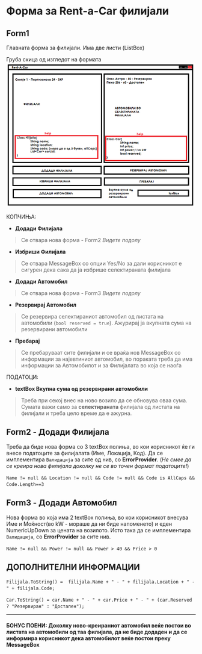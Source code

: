# Форма за Rent-a-Car филијали
## Form1
Главната форма за филијали.
Има две листи (ListBox)


Груба скица од изгледот на формата
![Slika](https://raw.githubusercontent.com/Konstantin-Bogdanoski/VP/master/Exams/PartialExamApril2019/PartialExam2019.png)

КОПЧИЊА:
* **Додади Филијала**

> Се отвара нова форма - Form2 *Видете подолу*
* **Избриши Филијала**

> Се отвара MessageBox со опции Yes/No за дали корисникот е сигурен дека сака да ја избрише селектираната филијала
* **Додади Автомобил**

> Се отвара нова форма - Form3 *Видете подолу*
* **Резервирај Автомобил**

> Се резервира селектираниот автомобил од листата на автомобили (`bool reserved = true`). Ажурирај ја вкупната сума на резервирани автомобили
* **Пребарај**
> Се пребаруваат сите филијали и се враќа нов MessageBox со информации за најевтиниот автомобил,
во пораката треба да има информации за Автомобилот и за Филијалата во која се наоѓа

ПОДАТОЦИ:
* **textBox Вкупна сума од резервирани автомобили**
> Треба при секој внес на ново возило да се обновува оваа сума. Сумата важи само за **селектираната** филијала од листата на филијали и треба цело време да е ажурна.

## Form2 - Додади Филијала
Треба да биде нова форма со 3 textBox полиња, во кои корисникот ќе ги внесе податоците за филијалата (Име, Локација, Код).
Да се имплементира `Валидација` за сите од нив, со **ErrorProvider**. (_Не смее да се креира нова филијала доколку не се во точен формат податоците!_)

`Name != null && Location != null && Code != null && Code is AllCaps && Code.Length==3`


## Form3 - Додади Автомобил
Нова форма во која има 2 textBox полиња, во кои корисникот внесува Име и Моќност(во kW - мораше да ни биде напоменето) и еден NumericUpDown
за цената на возилото. Исто така да се имплементира `Валидација`, со **ErrorProvider** за сите нив.

`Name != null && Power != null && Power > 40 && Price > 0 `


## ДОПОЛНИТЕЛНИ ИНФОРМАЦИИ
`Filijala.ToString() =  filijala.Name + " - " + filijala.Location + " - " + filijala.Code;`

`Car.ToString() = car.Name + " - " + car.Price + " - " + (car.Reserved ? "Резервиран" : "Достапен");`

***

#### БОНУС ПОЕНИ: Доколку ново-креираниот автомобил веќе постои во листата на автомобили од таа филијала, да не биде додаден и да се информира корисникот дека автомобилот веќе постои преку MessageBox
